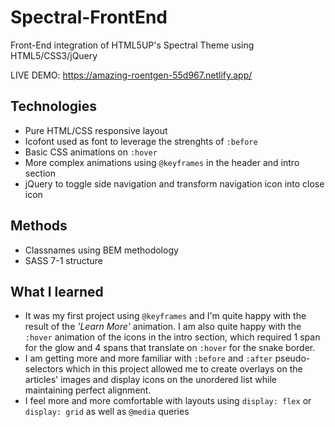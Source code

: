 # Spectral-FrontEnd
Front-End integration of HTML5UP's Spectral Theme using HTML5/CSS3/jQuery

LIVE DEMO: https://amazing-roentgen-55d967.netlify.app/

## Technologies
- Pure HTML/CSS responsive layout
- Icofont used as font to leverage the strenghts of `:before`
- Basic CSS animations on `:hover`
- More complex animations using `@keyframes` in the header and intro section
- jQuery to toggle side navigation and transform navigation icon into close icon

## Methods
- Classnames using BEM methodology
- SASS 7-1 structure 

## What I learned
- It was my first project using `@keyframes` and I'm quite happy with the result of the _'Learn More'_ animation. I am also quite happy with the `:hover` animation of the icons in the intro section, which required 1 span for the glow and 4 spans that translate on `:hover` for the snake border.
- I am getting more and more familiar with `:before` and `:after` pseudo-selectors which in this project allowed me to create overlays on the articles' images and display icons on the unordered list while maintaining perfect alignment.
- I feel more and more comfortable with layouts using `display: flex` or `display: grid` as well as `@media` queries
